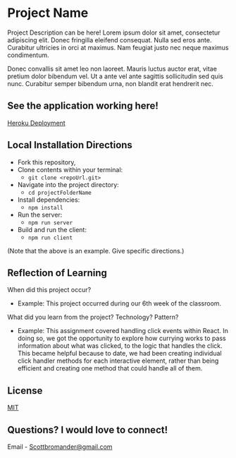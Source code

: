 # Project Name

Project Description can be here! Lorem ipsum dolor sit amet, consectetur adipiscing elit. Donec fringilla eleifend consequat. Nulla sed eros ante. Curabitur ultricies in orci at maximus. Nam feugiat justo nec neque maximus condimentum. 

Donec convallis sit amet leo non laoreet. Mauris luctus auctor erat, vitae pretium dolor bibendum vel. Ut a ante vel ante sagittis sollicitudin sed quis nunc. Curabitur semper bibendum urna, non blandit erat hendrerit nec.

## See the application working here!

[Heroku Deployment](www.google.com)

## Local Installation Directions

- Fork this repository,
- Clone contents within your terminal:
   - `git clone <repoUrl.git>`
- Navigate into the project directory:
   - `cd projectFolderName`
- Install dependencies:
   - `npm install`
- Run the server:
   - `npm run server`
- Build and run the client:
   - `npm run client`

(Note that the above is an example. Give specific directions.)

## Reflection of Learning

When did this project occur?
   - Example: This project occurred during our 6th week of the classroom.

What did you learn from the project? Technology? Pattern?
   - Example: This assignment covered handling click events within React. In doing so, we got the opportunity to explore how currying works to pass information about what was clicked, to the logic that handles the click. This became helpful because to date, we had been creating individual click handler methods for each interactive element, rather than being efficient and creating one method that could handle all of them.

## License
[MIT](https://choosealicense.com/licenses/mit/)

## Questions? I would love to connect!
Email - [Scottbromander@gmail.com](mailto:scottbromander@gmail.com)
